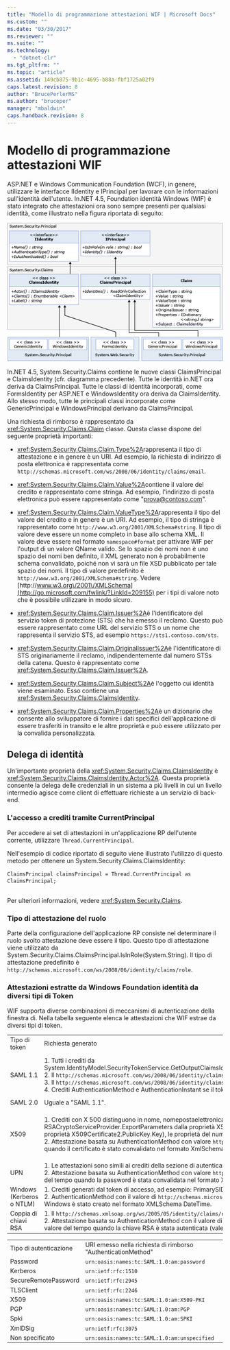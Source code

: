 ```yaml
---
title: "Modello di programmazione attestazioni WIF | Microsoft Docs"
ms.custom: ""
ms.date: "03/30/2017"
ms.reviewer: ""
ms.suite: ""
ms.technology: 
  - "dotnet-clr"
ms.tgt_pltfrm: ""
ms.topic: "article"
ms.assetid: 149cb875-9b1c-4695-b88a-fbf1725a02f9
caps.latest.revision: 8
author: "BrucePerlerMS"
ms.author: "bruceper"
manager: "mbaldwin"
caps.handback.revision: 8
---
```

# Modello di programmazione attestazioni WIF
ASP.NET e Windows Communication Foundation \(WCF\), in genere, utilizzare le interfacce IIdentity e IPrincipal per lavorare con le informazioni sull'identità dell'utente.  In.NET 4.5, Foundation identità Windows \(WIF\) è stato integrato che attestazioni ora sono sempre presenti per qualsiasi identità, come illustrato nella figura riportata di seguito:  
  
 ![Modello di programmazione attestazioni WIF](../../../docs/framework/security/media/wifclaimsprogrammingmodel.png "WIFClaimsProgrammingModel")  
  
 In.NET 4.5, System.Security.Claims contiene le nuove classi ClaimsPrincipal e ClaimsIdentity \(cfr. diagramma precedente\).  Tutte le identità in.NET ora deriva da ClaimsPrincipal.  Tutte le classi di identità incorporati, come FormsIdentity per ASP.NET e WindowsIdentity ora deriva da ClaimsIdentity.  Allo stesso modo, tutte le principali classi incorporate come GenericPrincipal e WindowsPrincipal derivano da ClaimsPrincipal.  
  
 Una richiesta di rimborso è rappresentato da <xref:System.Security.Claims.Claim> classe.  Questa classe dispone del seguente proprietà importanti:  
  
-   <xref:System.Security.Claims.Claim.Type%2A>rappresenta il tipo di attestazione e in genere è un URI.  Ad esempio, la richiesta di indirizzo di posta elettronica è rappresentata come `http://schemas.microsoft.com/ws/2008/06/identity/claims/email`.  
  
-   <xref:System.Security.Claims.Claim.Value%2A>contiene il valore del credito e rappresentato come stringa.  Ad esempio, l'indirizzo di posta elettronica può essere rappresentato come "prova@contoso.com".  
  
-   <xref:System.Security.Claims.Claim.ValueType%2A>rappresenta il tipo del valore del credito e in genere è un URI.  Ad esempio, il tipo di stringa è rappresentato come `http://www.w3.org/2001/XMLSchema#string`.  Il tipo di valore deve essere un nome completo in base allo schema XML.  Il valore deve essere nel formato `namespace#format` per attivare WIF per l'output di un valore QName valido.  Se lo spazio dei nomi non è uno spazio dei nomi ben definito, il XML generato non è probabilmente schema convalidato, poiché non vi sarà un file XSD pubblicato per tale spazio dei nomi.  Il tipo di valore predefinito è `http://www.w3.org/2001/XMLSchema#string`.  Vedere [http:\/\/www.w3.org\/2001\/XMLSchema](http://go.microsoft.com/fwlink/?LinkId=209155) per i tipi di valore noto che è possibile utilizzare in modo sicuro.  
  
-   <xref:System.Security.Claims.Claim.Issuer%2A>è l'identificatore del servizio token di protezione \(STS\) che ha emesso il reclamo.  Questo può essere rappresentato come URL del servizio STS o un nome che rappresenta il servizio STS, ad esempio `https://sts1.contoso.com/sts`.  
  
-   <xref:System.Security.Claims.Claim.OriginalIssuer%2A>è l'identificatore di STS originariamente il reclamo, indipendentemente dal numero STSs della catena.  Questo è rappresentato come <xref:System.Security.Claims.Claim.Issuer%2A>.  
  
-   <xref:System.Security.Claims.Claim.Subject%2A>è l'oggetto cui identità viene esaminato.  Esso contiene una <xref:System.Security.Claims.ClaimsIdentity>.  
  
-   <xref:System.Security.Claims.Claim.Properties%2A>è un dizionario che consente allo sviluppatore di fornire i dati specifici dell'applicazione di essere trasferiti in transito e le altre proprietà e può essere utilizzato per la convalida personalizzata.  
  
## Delega di identità  
 Un'importante proprietà della <xref:System.Security.Claims.ClaimsIdentity> è <xref:System.Security.Claims.ClaimsIdentity.Actor%2A>.  Questa proprietà consente la delega delle credenziali in un sistema a più livelli in cui un livello intermedio agisce come client di effettuare richieste a un servizio di back\-end.  
  
### L'accesso a crediti tramite CurrentPrincipal  
 Per accedere ai set di attestazioni in un'applicazione RP dell'utente corrente, utilizzare `Thread.CurrentPrincipal`.  
  
 Nell'esempio di codice riportato di seguito viene illustrato l'utilizzo di questo metodo per ottenere un System.Security.Claims.ClaimsIdentity:  
  
```  
ClaimsPrincipal claimsPrincipal = Thread.CurrentPrincipal as ClaimsPrincipal;  
  
```  
  
 Per ulteriori informazioni, vedere <xref:System.Security.Claims>.  
  
### Tipo di attestazione del ruolo  
 Parte della configurazione dell'applicazione RP consiste nel determinare il ruolo svolto attestazione deve essere il tipo.  Questo tipo di attestazione viene utilizzato da System.Security.Claims.ClaimsPrincipal.IsInRole\(System.String\).  Il tipo di attestazione predefinito è `http://schemas.microsoft.com/ws/2008/06/identity/claims/role`.  
  
### Attestazioni estratte da Windows Foundation identità da diversi tipi di Token  
 WIF supporta diverse combinazioni di meccanismi di autenticazione della finestra di.  Nella tabella seguente elenca le attestazioni che WIF estrae da diversi tipi di token.  
  
||||  
|-|-|-|  
|Tipo di token|Richiesta generato|Mappa del Token di accesso di Windows|  
|SAML 1.1|1.  Tutti i crediti da System.IdentityModel.SecurityTokenService.GetOutputClaimsIdentity\(System.Security.Claims.ClaimsPrincipal,System.IdentityModel.Protocols.WSTrust.RequestSecurityToken,System.IdentityModel.Scope\).<br />2.  Il `http://schemas.microsoft.com/ws/2008/06/identity/claims/confirmationkey` attestazione che contiene la serializzazione XML della chiave di conferma, se il token contiene un token di prova.<br />3.  Il `http://schemas.microsoft.com/ws/2008/06/identity/claims/samlissuername` richiesta dall'elemento dell'emittente.<br />4.  Crediti AuthenticationMethod e AuthenticationInstant se il token contiene un'istruzione di autenticazione.|Oltre ai crediti elencati in "SAML 1.1", ad eccezione dei crediti di tipo `http://schemas.xmlsoap.org/ws/2005/05/identity/claims/name`, l'autenticazione di Windows relative attestazioni verranno aggiunto e l'identità sarà rappresentato da WindowsClaimsIdentity.|  
|SAML 2.0|Uguale a "SAML 1.1".|Uguale a "SAML 1.1 associati all'Account di Windows".|  
|X509|1.  Crediti con X 500 distinguono in nome, nomepostaelettronica, NomeDNS, SimpleName, UpnName, UrlName, identificazione personale, RsaKey \(ciò può essere estratto utilizzando il metodo RSACryptoServiceProvider.ExportParameters dalla proprietà X509Certificate2.PublicKey.Key\), DsaKey \(ciò può essere estratto utilizzando il metodo DSACryptoServiceProvider.ExportParameters dalla proprietà X509Certificate2.PublicKey.Key\), le proprietà del numero di serie da X. 509 certificato.<br />2.  Attestazione basata su AuthenticationMethod con valore `http://schemas.microsoft.com/ws/2008/06/identity/authenticationmethod/x509`.  Richiesta di AuthenticationInstant con il valore del tempo quando il certificato è stato convalidato nel formato XmlSchema DateTime.|1.  Viene utilizzato il nome di dominio completo dell'account di Windows come il `http://schemas.xmlsoap.org/ws/2005/05/identity/claims/name` valore attestazione.  .<br />2.  Crediti dal certificato non è associato a Windows X. 509 e crediti dall'account di windows ottenute tramite il mapping del certificato per Windows.|  
|UPN|1.  Le attestazioni sono simili ai crediti della sezione di autenticazione di Windows.<br />2.  Attestazione basata su AuthenticationMethod con valore `http://schemas.microsoft.com/ws/2008/06/identity/authenticationmethod/password`.  L'attestazione basata su AuthenticationInstant con il valore del tempo quando la password è stata convalidata nel formato XmlSchema DateTime.||  
|Windows \(Kerberos o NTLM\)|1.  Crediti generati dal token di accesso, ad esempio: PrimarySID, DenyOnlyPrimarySID, PrimaryGroupSID, DenyOnlyPrimaryGroupSID, SIDGruppo, DenyOnlySID e il nome<br />2.  AuthenticationMethod con il valore di `http://schemas.microsoft.com/ws/2008/06/identity/authenticationmethod/windows`.  AuthenticationInstant con il valore del tempo quando token di accesso di Windows è stato creato nel formato XMLSchema DateTime.||  
|Coppia di chiavi RSA|1.  Il `http://schemas.xmlsoap.org/ws/2005/05/identity/claims/rsa` richiesta con il valore del RSAKeyValue.<br />2.  Attestazione basata su AuthenticationMethod con il valore di `http://schemas.microsoft.com/ws/2008/06/identity/authenticationmethod/signature`.  Attestazione basata su AuthenticationInstant con il valore del tempo quando la chiave RSA è stata autenticata \(vale a dire che è stata verificata la firma\) nel formato XMLSchema DateTime.||  
  
|||  
|-|-|  
|Tipo di autenticazione|URI emesso nella richiesta di rimborso "AuthenticationMethod"|  
|Password|`urn:oasis:names:tc:SAML:1.0:am:password`|  
|Kerberos|`urn:ietf:rfc:1510`|  
|SecureRemotePassword|`urn:ietf:rfc:2945`|  
|TLSClient|`urn:ietf:rfc:2246`|  
|X509|`urn:oasis:names:tc:SAML:1.0:am:X509-PKI`|  
|PGP|`urn:oasis:names:tc:SAML:1.0:am:PGP`|  
|Spki|`urn:oasis:names:tc:SAML:1.0:am:SPKI`|  
|XmlDSig|`urn:ietf:rfc:3075`|  
|Non specificato|`urn:oasis:names:tc:SAML:1.0:am:unspecified`|